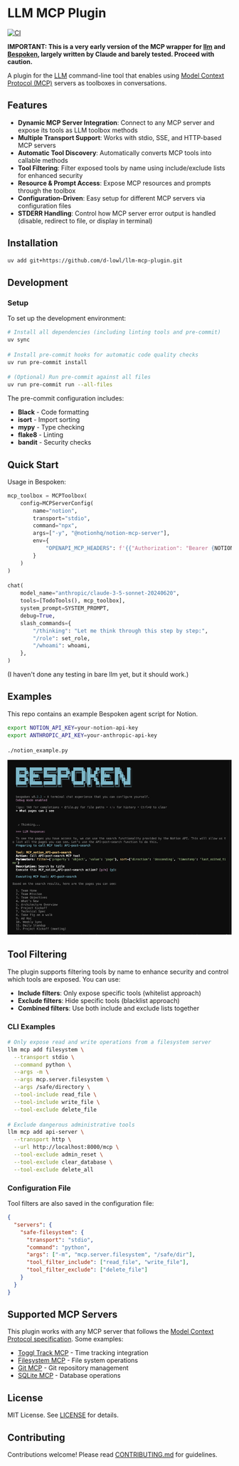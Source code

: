 # LLM MCP Plugin

[![CI](https://github.com/d-lowl/llm-mcp-plugin/actions/workflows/ci.yml/badge.svg)](https://github.com/d-lowl/llm-mcp-plugin/actions/workflows/ci.yml)

**IMPORTANT: This is a very early version of the MCP wrapper for [llm](https://llm.datasette.io/) and [Bespoken](https://bespoken.ai/), largely written by Claude and barely tested. Proceed with caution.**

A plugin for the [LLM](https://llm.datasette.io/) command-line tool that enables using [Model Context Protocol (MCP)](https://modelcontextprotocol.io/) servers as toolboxes in conversations.

## Features

- **Dynamic MCP Server Integration**: Connect to any MCP server and expose its tools as LLM toolbox methods
- **Multiple Transport Support**: Works with stdio, SSE, and HTTP-based MCP servers
- **Automatic Tool Discovery**: Automatically converts MCP tools into callable methods
- **Tool Filtering**: Filter exposed tools by name using include/exclude lists for enhanced security
- **Resource & Prompt Access**: Expose MCP resources and prompts through the toolbox
- **Configuration-Driven**: Easy setup for different MCP servers via configuration files
- **STDERR Handling**: Control how MCP server error output is handled (disable, redirect to file, or display in terminal)

## Installation

```bash
uv add git+https://github.com/d-lowl/llm-mcp-plugin.git
```

## Development

### Setup

To set up the development environment:

```bash
# Install all dependencies (including linting tools and pre-commit)
uv sync

# Install pre-commit hooks for automatic code quality checks
uv run pre-commit install

# (Optional) Run pre-commit against all files
uv run pre-commit run --all-files
```

The pre-commit configuration includes:
- **Black** - Code formatting
- **isort** - Import sorting
- **mypy** - Type checking
- **flake8** - Linting
- **bandit** - Security checks

## Quick Start

Usage in Bespoken:

```python
mcp_toolbox = MCPToolbox(
    config=MCPServerConfig(
        name="notion",
        transport="stdio",
        command="npx",
        args=["-y", "@notionhq/notion-mcp-server"],
        env={
            "OPENAPI_MCP_HEADERS": f'{{"Authorization": "Bearer {NOTION_API_KEY}", "Notion-Version": "2022-06-28" }}'
        }
    )
)

chat(
    model_name="anthropic/claude-3-5-sonnet-20240620",
    tools=[TodoTools(), mcp_toolbox],
    system_prompt=SYSTEM_PROMPT,
    debug=True,
    slash_commands={
        "/thinking": "Let me think through this step by step:",
        "/role": set_role,
        "/whoami": whoami,
    },
)
```

(I haven't done any testing in bare llm yet, but it should work.)

## Examples

This repo contains an example Bespoken agent script for Notion.

```bash
export NOTION_API_KEY=your-notion-api-key
export ANTHROPIC_API_KEY=your-anthropic-api-key

./notion_example.py
```

![Notion example](./images/notion_example.png)

## Tool Filtering

The plugin supports filtering tools by name to enhance security and control which tools are exposed. You can use:

- **Include filters**: Only expose specific tools (whitelist approach)
- **Exclude filters**: Hide specific tools (blacklist approach)
- **Combined filters**: Use both include and exclude lists together

### CLI Examples

```bash
# Only expose read and write operations from a filesystem server
llm mcp add filesystem \
  --transport stdio \
  --command python \
  --args -m \
  --args mcp.server.filesystem \
  --args /safe/directory \
  --tool-include read_file \
  --tool-include write_file \
  --tool-exclude delete_file

# Exclude dangerous administrative tools
llm mcp add api-server \
  --transport http \
  --url http://localhost:8000/mcp \
  --tool-exclude admin_reset \
  --tool-exclude clear_database \
  --tool-exclude delete_all
```

### Configuration File

Tool filters are also saved in the configuration file:

```json
{
  "servers": {
    "safe-filesystem": {
      "transport": "stdio",
      "command": "python",
      "args": ["-m", "mcp.server.filesystem", "/safe/dir"],
      "tool_filter_include": ["read_file", "write_file"],
      "tool_filter_exclude": ["delete_file"]
    }
  }
}
```

## Supported MCP Servers

This plugin works with any MCP server that follows the [Model Context Protocol specification](https://spec.modelcontextprotocol.io/). Some examples:

- [Toggl Track MCP](https://github.com/fuzzylabs/toggl-track-mcp) - Time tracking integration
- [Filesystem MCP](https://github.com/modelcontextprotocol/servers/tree/main/src/filesystem) - File system operations
- [Git MCP](https://github.com/modelcontextprotocol/servers/tree/main/src/git) - Git repository management
- [SQLite MCP](https://github.com/modelcontextprotocol/servers/tree/main/src/sqlite) - Database operations

## License

MIT License. See [LICENSE](LICENSE) for details.

## Contributing

Contributions welcome! Please read [CONTRIBUTING.md](CONTRIBUTING.md) for guidelines.
